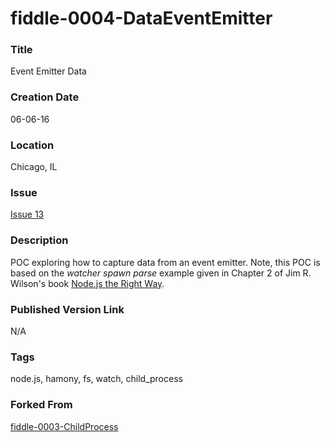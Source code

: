 fiddle-0004-DataEventEmitter
======

### Title

Event Emitter Data


### Creation Date

06-06-16


### Location

Chicago, IL


### Issue

[Issue 13](https://github.com/bradyhouse/house/issues/13)

### Description

POC exploring how to capture data from an event emitter.  Note, this POC is based on the _watcher spawn parse_ example 
given in Chapter 2 of Jim R. Wilson's book [Node.js the Right Way](https://pragprog.com/book/jwnode/node-js-the-right-way).



### Published Version Link

N/A


### Tags

node.js, hamony, fs, watch, child_process


### Forked From

[fiddle-0003-ChildProcess](../fiddle-0003-ChildProcess)
